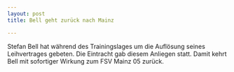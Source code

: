 ```yaml
---
layout: post
title: Bell geht zurück nach Mainz

---
```


Stefan Bell hat während des Trainingslages um die Auflösung seines Leihvertrages gebeten. Die Eintracht gab diesem Anliegen statt. Damit kehrt Bell mit sofortiger Wirkung zum FSV Mainz 05 zurück.



